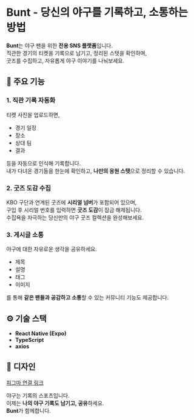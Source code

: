# Bunt - 당신의 야구를 기록하고, 소통하는 방법

**Bunt**는 야구 팬을 위한 **전용 SNS 플랫폼**입니다.  
직관한 경기의 티켓을 기록으로 남기고, 정리된 스탯을 확인하며,  
굿즈를 수집하고, 자유롭게 야구 이야기를 나눠보세요.


## 🧢 주요 기능

### 1. 직관 기록 자동화  
티켓 사진을 업로드하면,  
- 경기 일정  
- 장소  
- 상대 팀  
- 결과  

등을 자동으로 인식해 기록합니다.  
내가 다녀온 경기들을 한눈에 확인하고, **나만의 응원 스탯**으로 정리할 수 있습니다.

### 2. 굿즈 도감 수집  
KBO 구단과 연계된 굿즈에 **시리얼 넘버**가 포함되어 있으며,  
구입 후 시리얼 번호를 입력하면 **굿즈 도감**이 잠금 해제됩니다.  
수집욕을 자극하는 당신만의 야구 굿즈 컬렉션을 완성해보세요.

### 3. 게시글 소통  
야구에 대한 자유로운 생각을 공유하세요.  
- 제목  
- 설명  
- 태그  
- 이미지  

를 통해 **같은 팬들과 공감하고 소통**할 수 있는 커뮤니티 기능도 제공합니다.


## ⚙️ 기술 스택

- **React Native (Expo)**  
- **TypeScript**  
- **axios**

## 🎨 디자인
[피그마 연결 링크](https://www.figma.com/slides/a3vVbJsK1yDoIGkuD8JDca/Dark-slides?node-id=87-30&t=de3uxgwiuCJ3KvT2-1)


야구는 기록의 스포츠입니다.  
이제는 **나의 야구 기록도 남기고, 공유**하세요.  
**Bunt**가 함께합니다.
